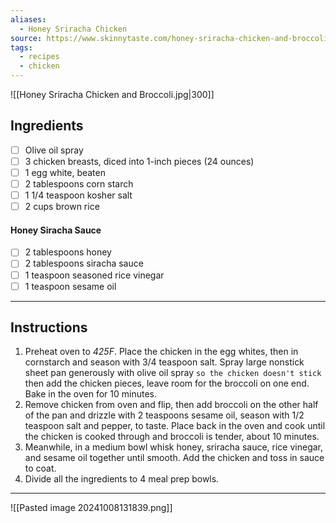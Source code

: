```yaml
---
aliases:
  - Honey Sriracha Chicken
source: https://www.skinnytaste.com/honey-sriracha-chicken-and-broccoli-meal-prep-bowls/
tags:
  - recipes
  - chicken
---
```

![[Honey Sriracha Chicken and Broccoli.jpg|300]]
## Ingredients
- [ ] Olive oil spray
- [ ] 3 chicken breasts, diced into 1-inch pieces (24 ounces)
- [ ] 1 egg white, beaten
- [ ] 2 tablespoons corn starch
- [ ] 1 1/4 teaspoon kosher salt
- [ ] 2 cups brown rice
#### Honey Siracha Sauce
- [ ] 2 tablespoons honey
- [ ] 2 tablespoons siracha sauce
- [ ] 1 teaspoon seasoned rice vinegar
- [ ] 1 teaspoon sesame oil
---
## Instructions
1. Preheat oven to *425F*. Place the chicken in the egg whites, then in cornstarch and season with 3/4 teaspoon salt. Spray large nonstick sheet pan generously with olive oil spray `so the chicken doesn't stick` then add the chicken pieces, leave room for the broccoli on one end. Bake in the oven for 10 minutes.
2. Remove chicken from oven and flip, then add broccoli on the other half of the pan and drizzle with 2 teaspoons sesame oil, season with 1/2 teaspoon salt and pepper, to taste. Place back in the oven and cook until the chicken is cooked through and broccoli is tender, about 10 minutes.
3. Meanwhile, in a medium bowl whisk honey, sriracha sauce, rice vinegar, and sesame oil together until smooth. Add the chicken and toss in sauce to coat.
4. Divide all the ingredients to 4 meal prep bowls.
---
![[Pasted image 20241008131839.png]]